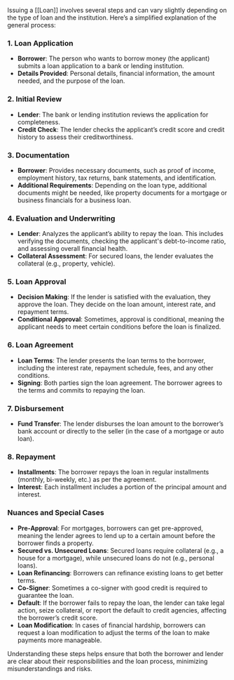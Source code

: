 Issuing a [[Loan]] involves several steps and can vary slightly depending on the type of loan and the institution. Here’s a simplified explanation of the general process:

### 1. **Loan Application**
   - **Borrower**: The person who wants to borrow money (the applicant) submits a loan application to a bank or lending institution.
   - **Details Provided**: Personal details, financial information, the amount needed, and the purpose of the loan.

### 2. **Initial Review**
   - **Lender**: The bank or lending institution reviews the application for completeness.
   - **Credit Check**: The lender checks the applicant’s credit score and credit history to assess their creditworthiness.

### 3. **Documentation**
   - **Borrower**: Provides necessary documents, such as proof of income, employment history, tax returns, bank statements, and identification.
   - **Additional Requirements**: Depending on the loan type, additional documents might be needed, like property documents for a mortgage or business financials for a business loan.

### 4. **Evaluation and Underwriting**
   - **Lender**: Analyzes the applicant’s ability to repay the loan. This includes verifying the documents, checking the applicant's debt-to-income ratio, and assessing overall financial health.
   - **Collateral Assessment**: For secured loans, the lender evaluates the collateral (e.g., property, vehicle).

### 5. **Loan Approval**
   - **Decision Making**: If the lender is satisfied with the evaluation, they approve the loan. They decide on the loan amount, interest rate, and repayment terms.
   - **Conditional Approval**: Sometimes, approval is conditional, meaning the applicant needs to meet certain conditions before the loan is finalized.

### 6. **Loan Agreement**
   - **Loan Terms**: The lender presents the loan terms to the borrower, including the interest rate, repayment schedule, fees, and any other conditions.
   - **Signing**: Both parties sign the loan agreement. The borrower agrees to the terms and commits to repaying the loan.

### 7. **Disbursement**
   - **Fund Transfer**: The lender disburses the loan amount to the borrower’s bank account or directly to the seller (in the case of a mortgage or auto loan).

### 8. **Repayment**
   - **Installments**: The borrower repays the loan in regular installments (monthly, bi-weekly, etc.) as per the agreement.
   - **Interest**: Each installment includes a portion of the principal amount and interest.

### Nuances and Special Cases

- **Pre-Approval**: For mortgages, borrowers can get pre-approved, meaning the lender agrees to lend up to a certain amount before the borrower finds a property.
- **Secured vs. Unsecured Loans**: Secured loans require collateral (e.g., a house for a mortgage), while unsecured loans do not (e.g., personal loans).
- **Loan Refinancing**: Borrowers can refinance existing loans to get better terms.
- **Co-Signer**: Sometimes a co-signer with good credit is required to guarantee the loan.
- **Default**: If the borrower fails to repay the loan, the lender can take legal action, seize collateral, or report the default to credit agencies, affecting the borrower’s credit score.
- **Loan Modification**: In cases of financial hardship, borrowers can request a loan modification to adjust the terms of the loan to make payments more manageable.

Understanding these steps helps ensure that both the borrower and lender are clear about their responsibilities and the loan process, minimizing misunderstandings and risks.